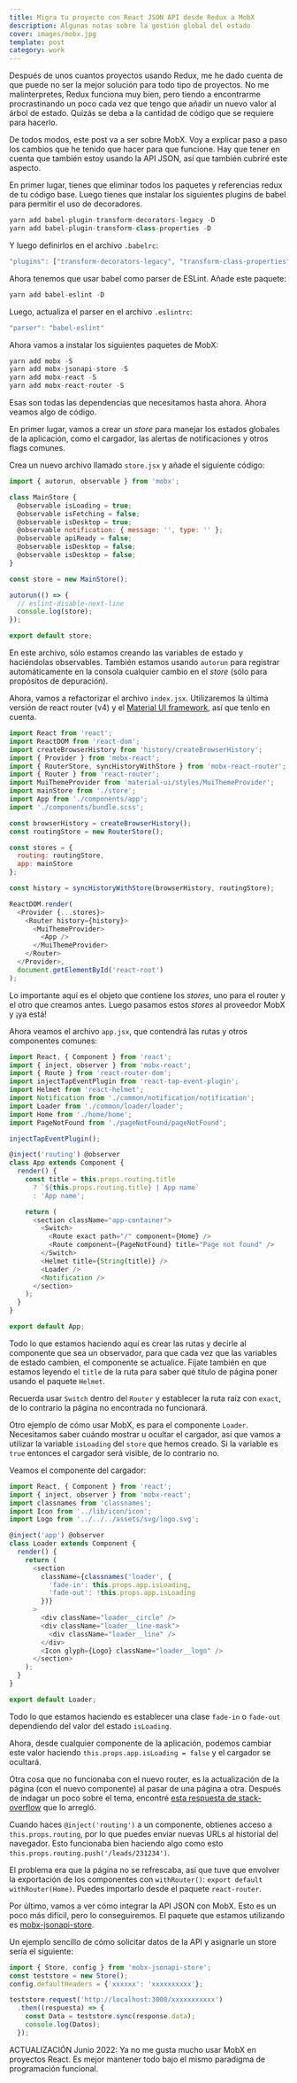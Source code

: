 ```yaml
---
title: Migra tu proyecto con React JSON API desde Redux a MobX
description: Algunas notas sobre la gestión global del estado
cover: images/mobx.jpg
template: post
category: work
---
```


Después de unos cuantos proyectos usando Redux, me he dado cuenta de que puede no ser la mejor solución para todo tipo de proyectos. No me malinterpretes, Redux funciona muy bien, pero tiendo a encontrarme procrastinando un poco cada vez que tengo que añadir un nuevo valor al árbol de estado. Quizás se deba a la cantidad de código que se requiere para hacerlo.

De todos modos, este post va a ser sobre MobX. Voy a explicar paso a paso los cambios que he tenido que hacer para que funcione. Hay que tener en cuenta que también estoy usando la API JSON, así que también cubriré este aspecto.

En primer lugar, tienes que eliminar todos los paquetes y referencias redux de tu código base. Luego tienes que instalar los siguientes plugins de babel para permitir el uso de decoradores.

```javascript
yarn add babel-plugin-transform-decorators-legacy -D
yarn add babel-plugin-transform-class-properties -D
```

Y luego definirlos en el archivo `.babelrc`:

```javascript
"plugins": ["transform-decorators-legacy", "transform-class-properties"]
```

Ahora tenemos que usar babel como parser de ESLint. Añade este paquete:

```javascript
yarn add babel-eslint -D
```

Luego, actualiza el parser en el archivo `.eslintrc`:

```javascript
"parser": "babel-eslint"
```

Ahora vamos a instalar los siguientes paquetes de MobX:

```javascript
yarn add mobx -S
yarn add mobx-jsonapi-store -S
yarn add mobx-react -S
yarn add mobx-react-router -S
```

Esas son todas las dependencias que necesitamos hasta ahora. Ahora veamos algo de código.

En primer lugar, vamos a crear un *store* para manejar los estados globales de la aplicación, como el cargador, las alertas de notificaciones y otros flags comunes.

Crea un nuevo archivo llamado `store.jsx` y añade el siguiente código:

```javascript
import { autorun, observable } from 'mobx';

class MainStore {
  @observable isLoading = true;
  @observable isFetching = false;
  @observable isDesktop = true;
  @observable notification: { message: '', type: '' };
  @observable apiReady = false;
  @observable isDesktop = false;
  @observable isDesktop = false;
}

const store = new MainStore();

autorun(() => {
  // eslint-disable-next-line
  console.log(store);
});

export default store;
```

En este archivo, sólo estamos creando las variables de estado y haciéndolas observables. También estamos usando `autorun` para registrar automáticamente en la consola cualquier cambio en el *store* (sólo para propósitos de depuración).

Ahora, vamos a refactorizar el archivo `index.jsx`. Utilizaremos la última versión de react router (v4) y el [Material UI framework](www.material-ui.com), así que tenlo en cuenta.

```javascript
import React from 'react';
import ReactDOM from 'react-dom';
import createBrowserHistory from 'history/createBrowserHistory';
import { Provider } from 'mobx-react';
import { RouterStore, syncHistoryWithStore } from 'mobx-react-router';
import { Router } from 'react-router';
import MuiThemeProvider from 'material-ui/styles/MuiThemeProvider';
import mainStore from './store';
import App from './components/app';
import './components/bundle.scss';

const browserHistory = createBrowserHistory();
const routingStore = new RouterStore();

const stores = {
  routing: routingStore,
  app: mainStore
};

const history = syncHistoryWithStore(browserHistory, routingStore);

ReactDOM.render(
  <Provider {...stores}>
    <Router history={history}>
      <MuiThemeProvider>
        <App />
      </MuiThemeProvider>
    </Router>
  </Provider>,
  document.getElementById('react-root')
);
```

Lo importante aquí es el objeto que contiene los *stores*, uno para el router y el otro que creamos antes. Luego pasamos estos *stores* al proveedor MobX y ¡ya está!

Ahora veamos el archivo `app.jsx`, que contendrá las rutas y otros componentes comunes:

```javascript
import React, { Component } from 'react';
import { inject, observer } from 'mobx-react';
import { Route } from 'react-router-dom';
import injectTapEventPlugin from 'react-tap-event-plugin';
import Helmet from 'react-helmet';
import Notification from './common/notification/notification';
import Loader from './common/loader/loader';
import Home from './home/home';
import PageNotFound from './pageNotFound/pageNotFound';

injectTapEventPlugin();

@inject('routing') @observer
class App extends Component {
  render() {
    const title = this.props.routing.title
      ? `${this.props.routing.title} | App name`
      : 'App name';

    return (
      <section className="app-container">
        <Switch>
          <Route exact path="/" component={Home} />
          <Route component={PageNotFound} title="Page not found" />
        </Switch>
        <Helmet title={String(title)} />
        <Loader />
        <Notification />
      </section>
    );
  }
}

export default App;
```

Todo lo que estamos haciendo aquí es crear las rutas y decirle al componente que sea un observador, para que cada vez que las variables de estado cambien, el componente se actualice. Fíjate también en que estamos leyendo el `title` de la ruta para saber qué título de página poner usando el paquete `Helmet`.

Recuerda usar `Switch` dentro del `Router` y establecer la ruta raíz con `exact`, de lo contrario la página no encontrada no funcionará.

Otro ejemplo de cómo usar MobX, es para el componente `Loader`. Necesitamos saber cuándo mostrar u ocultar el cargador, así que vamos a utilizar la variable `isLoading` del `store` que hemos creado. Si la variable es `true` entonces el cargador será visible, de lo contrario no.

Veamos el componente del cargador:

```javascript
import React, { Component } from 'react';
import { inject, observer } from 'mobx-react';
import classnames from 'classnames';
import Icon from '../lib/icon/icon';
import Logo from '../../../assets/svg/logo.svg';

@inject('app') @observer
class Loader extends Component {
  render() {
    return (
      <section
        className={classnames('loader', {
          'fade-in': this.props.app.isLoading,
          'fade-out': !this.props.app.isLoading
        })}
      >
        <div className="loader__circle" />
        <div className="loader__line-mask">
          <div className="loader__line" />
        </div>
        <Icon glyph={Logo} className="loader__logo" />
      </section>
    );
  }
}

export default Loader;
```

Todo lo que estamos haciendo es establecer una clase `fade-in` o `fade-out` dependiendo del valor del estado `isLoading`.

Ahora, desde cualquier componente de la aplicación, podemos cambiar este valor haciendo `this.props.app.isLoading = false` y el cargador se ocultará.

Otra cosa que no funcionaba con el nuevo router, es la actualización de la página (con el nuevo componente) al pasar de una página a otra. Después de indagar un poco sobre el tema, encontré [esta respuesta de stack-overflow](https://stackoverflow.com/questions/42875949/react-router-v4-redirect-not-working) que lo arregló.

Cuando haces `@inject('routing')` a un componente, obtienes acceso a `this.props.routing`, por lo que puedes enviar nuevas URLs al historial del navegador. Esto funcionaba bien haciendo algo como esto `this.props.routing.push('/leads/231234')`.

El problema era que la página no se refrescaba, así que tuve que envolver la exportación de los componentes con `withRouter()`: `export default withRouter(Home)`. Puedes importarlo desde el paquete `react-router`.

Por último, vamos a ver cómo integrar la API JSON con MobX. Esto es un poco más difícil, pero lo conseguiremos. El paquete que estamos utilizando es [mobx-jsonapi-store](https://github.com/infinum/mobx-jsonapi-store).

Un ejemplo sencillo de cómo solicitar datos de la API y asignarle un store sería el siguiente:

```javascript
import { Store, config } from 'mobx-jsonapi-store';
const teststore = new Store();
config.defaultHeaders = {'xxxxxx': 'xxxxxxxxxx'};

teststore.request('http://localhost:3000/xxxxxxxxxxx')
  .then((respuesta) => {
    const Data = teststore.sync(response.data);
    console.log(Datos);
  });
```

ACTUALIZACIÓN Junio 2022: Ya no me gusta mucho usar MobX en proyectos React. Es mejor mantener todo bajo el mismo paradigma de programación funcional.
